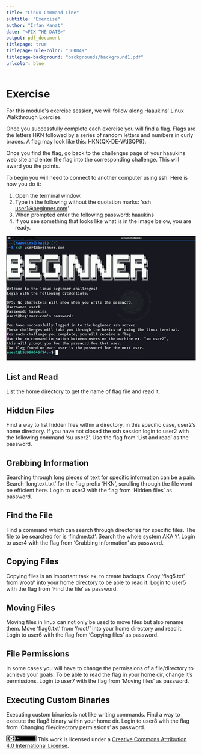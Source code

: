 ```yaml
---
title: "Linux Command Line"
subtitle: "Exercise"
author: "Irfan Kanat"
date: "<FIX THE DATE>"
output: pdf_document
titlepage: true
titlepage-rule-color: "360049"
titlepage-background: "backgrounds/background1.pdf"
urlcolor: blue
---
```


# Exercise

For this module's exercise session, we will follow along Haaukins' Linux Walkthrough Exercise.

Once you successfully complete each exercise you will find a flag. Flags are the letters HKN followed by a series of random letters and numbers in curly braces. A flag may look like this: HKN{QX-DE-WdSQP9}.

Once you find the flag, go back to the challenges page of your haaukins web site and enter the flag into the corresponding challenge. This will award you the points.

To begin you will need to connect to another computer using ssh. Here is how you do it:

1. Open the terminal window.
2. Type in the following without the quotation marks: 'ssh user1@beginner.com'
3. When prompted enter the following password: haaukins
4. If you see something that looks like what is in the image below, you are ready.

![SSH connection successful](figures/Exercise1.png)

## List and Read

List the home directory to get the name of flag file and read it.

## Hidden Files

Find a way to list hidden files within a directory, in this specific case, user2’s home directory. If you have not closed the ssh session login to user2 with the following command ‘su user2’. Use the flag from ‘List and read’ as the password.

## Grabbing Information

Searching through long pieces of text for specific information can be a pain. Search ‘longtext.txt’ for the flag prefix ‘HKN’, scrolling through the file wont be efficient here. Login to user3 with the flag from ‘Hidden files’ as password.

## Find the File

Find a command which can search through directories for specific files. The file to be searched for is ‘findme.txt’. Search the whole system AKA ‘/’. Login to user4 with the flag from ‘Grabbing information’ as password.

## Copying Files

Copying files is an important task ex. to create backups. Copy ‘flag5.txt’ from ‘/root/’ into your home directory to be able to read it. Login to user5 with the flag from ‘Find the file’ as password.

## Moving Files

Moving files in linux can not only be used to move files but also rename them. Move ‘flag6.txt’ from ‘/root/’ into your home directory and read it. Login to user6 with the flag from ‘Copying files’ as password.

## File Permissions

In some cases you will have to change the permissions of a file/directory to achieve your goals. To be able to read the flag in your home dir, change it’s permissions. Login to user7 with the flag from ‘Moving files’ as password.

## Executing Custom Binaries

Executing custom binaries is not like writing commands. Find a way to execute the flag8 binary within your home dir. Login to user8 with the flag from ‘Changing file/directory permissions’ as password.



![CC4](CC4.png) This work is licensed under a [Creative Commons Attribution 4.0 International License](http://creativecommons.org/licenses/by/4.0/).